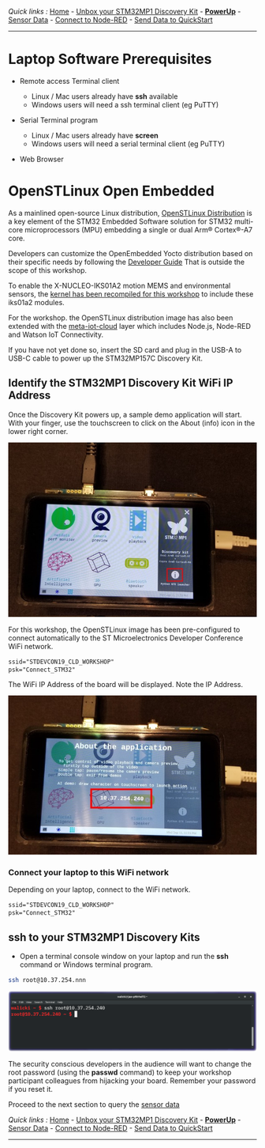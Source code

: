 *Quick links :*
[Home](/README.md) - [Unbox your STM32MP1 Discovery Kit](UNBOX.md) - [**PowerUp**](POWERUP.md) - [Sensor Data](SENSORDATA.md) - [Connect to Node-RED](EDGE-NODERED.md) - [Send Data to QuickStart](EDGE-QUICKSTART.md)
***

# Laptop Software Prerequisites

- Remote access Terminal client
  - Linux / Mac users already have **ssh** available
  - Windows users will need a ssh terminal client (eg PuTTY)


- Serial Terminal program
  - Linux / Mac users already have **screen**
  - Windows users will need a serial terminal client (eg PuTTY)


- Web Browser

# OpenSTLinux Open Embedded

As a mainlined open-source Linux distribution, [OpenSTLinux Distribution](https://www.st.com/en/embedded-software/stm32-mpu-openstlinux-distribution.html) is a key element of the STM32 Embedded Software solution for STM32 multi-core microprocessors (MPU) embedding a single or dual Arm® Cortex®-A7 core.

Developers can customize the OpenEmbedded Yocto distribution based on their specific needs by following the [Developer Guide](https://wiki.st.com/stm32mpu/wiki/Getting_started/STM32MP1_boards/STM32MP157C-DK2/Develop_on_Arm%C2%AE_Cortex%C2%AE-A7)  That is outside the scope of this workshop.

To enable the X-NUCLEO-IKS01A2 motion MEMS and environmental sensors, the [kernel has been recompiled for this workshop](https://wiki.st.com/stm32mpu/wiki/Getting_started/STM32MP1_boards/STM32MP157C-DK2/Develop_on_Arm%C2%AE_Cortex%C2%AE-A7/Modify,_rebuild_and_reload_the_Linux%C2%AE_kernel) to include these iks01a2 modules.

For the workshop. the OpenSTLinux distribution image has also been extended with the [meta-iot-cloud](https://github.com/intel-iot-devkit/meta-iot-cloud) layer which includes Node.js, Node-RED and Watson IoT Connectivity.

If you have not yet done so, insert the SD card and plug in the USB-A to USB-C cable to power up the STM32MP157C Discovery Kit.

## Identify the STM32MP1 Discovery Kit WiFi IP Address

Once the Discovery Kit powers up, a sample demo application will start.  With your finger, use the touchscreen to click on the About (info) icon in the lower right corner.

![Getting Started About](../screenshots/STM32MP1-GettingStartedAbout.jpg)

For this workshop, the OpenSTLinux image has been pre-configured to connect automatically to the ST Microelectronics Developer Conference WiFi network.
```
ssid="STDEVCON19_CLD_WORKSHOP"
psk="Connect_STM32"
```
The WiFi IP Address of the board will be displayed.  Note the IP Address.

![Getting Started IP Address](../screenshots/STM32MP1-GettingStartedIPaddr.jpg)

### Connect your laptop to this WiFi network

Depending on your laptop, connect to the WiFi network.
```
ssid="STDEVCON19_CLD_WORKSHOP"
psk="Connect_STM32"
```

## **ssh** to your STM32MP1 Discovery Kits

- Open a terminal console window on your laptop and run the **ssh** command or Windows terminal program.
```sh
ssh root@10.37.254.nnn
```

![ssh to STM32MP1](../screenshots/STM32MP1-ssh.png)

The security conscious developers in the audience will want to change the root password (using the **passwd** command) to keep your workshop participant colleagues from hijacking your board.  Remember your password if you reset it.

Proceed to the next section to query the [sensor data](SENSORDATA.md)

*Quick links :*
[Home](/README.md) - [Unbox your STM32MP1 Discovery Kit](UNBOX.md) - [**PowerUp**](POWERUP.md) - [Sensor Data](SENSORDATA.md) - [Connect to Node-RED](EDGE-NODERED.md) - [Send Data to QuickStart](EDGE-QUICKSTART.md)
***
